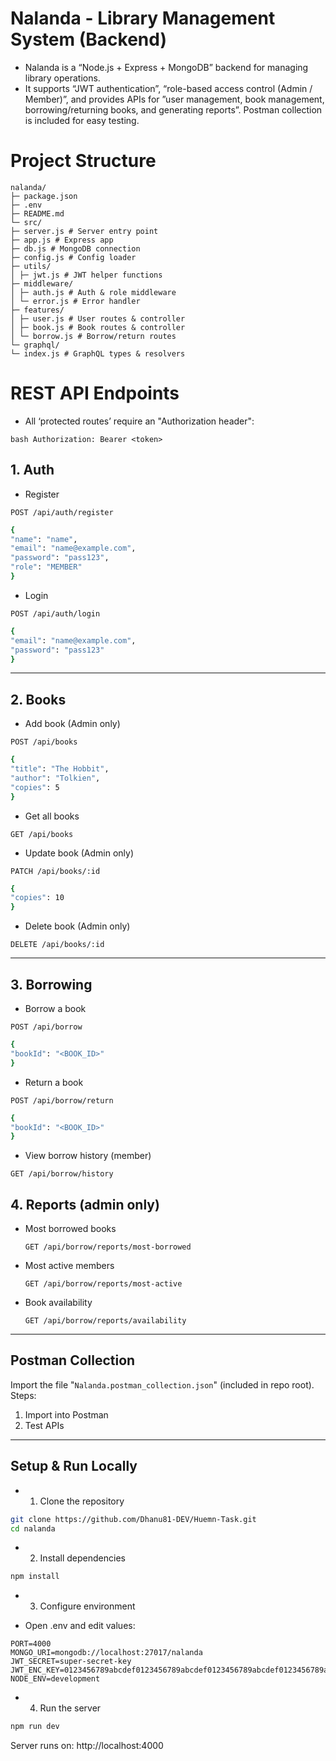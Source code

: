 # Nalanda - Library Management System (Backend)

* Nalanda is a “Node.js + Express + MongoDB” backend for managing library operations.  
* It supports “JWT authentication”, “role-based access control (Admin / Member)”, and provides APIs for ”user management, book management, borrowing/returning books, and generating reports”. Postman collection is included for easy testing.
# Project Structure
```
nalanda/
├─ package.json
├─ .env
├─ README.md
└─ src/
├─ server.js # Server entry point
├─ app.js # Express app
├─ db.js # MongoDB connection
├─ config.js # Config loader
├─ utils/
│ ├─ jwt.js # JWT helper functions
├─ middleware/
│ ├─ auth.js # Auth & role middleware
│ └─ error.js # Error handler
├─ features/
│ ├─ user.js # User routes & controller
│ ├─ book.js # Book routes & controller
│ └─ borrow.js # Borrow/return routes
└─ graphql/
└─ index.js # GraphQL types & resolvers
```
# REST API Endpoints

* All ‘protected routes’ require an "Authorization header":  

```bash Authorization: Bearer <token>```

## 1. Auth

* Register
``` 
POST /api/auth/register
```
``` bash
{
"name": "name",
"email": "name@example.com",
"password": "pass123",
"role": "MEMBER"
}
```

* Login

```
POST /api/auth/login
```
```bash
{
"email": "name@example.com",
"password": "pass123"
}
```

---

## 2. Books
- Add book (Admin only)
```
POST /api/books
```
```bash
{
"title": "The Hobbit",
"author": "Tolkien",
"copies": 5
}
```

- Get all books
```
GET /api/books
```

- Update book (Admin only)
```
PATCH /api/books/:id
```
```bash
{
"copies": 10
}
```
- Delete book (Admin only)
```
DELETE /api/books/:id
```
---

## 3. Borrowing
- Borrow a book
```
POST /api/borrow
```
```bash
{
"bookId": "<BOOK_ID>"
}
```
- Return a book
```
POST /api/borrow/return
```
```bash
{
"bookId": "<BOOK_ID>"
}
```
- View borrow history (member)
```
GET /api/borrow/history
```
## 4. Reports (admin only)
- Most borrowed books  
  ```
  GET /api/borrow/reports/most-borrowed
  ```
- Most active members  
  ```
  GET /api/borrow/reports/most-active
  ```
- Book availability  
  ```
  GET /api/borrow/reports/availability
  ```

---

## Postman Collection

Import the file "`Nalanda.postman_collection.json`" (included in repo root).  
Steps:
1. Import into Postman  
2. Test APIs

---

## Setup & Run Locally

- 1. Clone the repository
```bash
git clone https://github.com/Dhanu81-DEV/Huemn-Task.git
cd nalanda
```
- 2. Install dependencies
```bash
npm install
```
- 3. Configure environment
* Open .env and edit values:
```
PORT=4000
MONGO_URI=mongodb://localhost:27017/nalanda
JWT_SECRET=super-secret-key
JWT_ENC_KEY=0123456789abcdef0123456789abcdef0123456789abcdef0123456789abcdef
NODE_ENV=development
```
- 4. Run the server
```bash
npm run dev
```
Server runs on: http://localhost:4000
